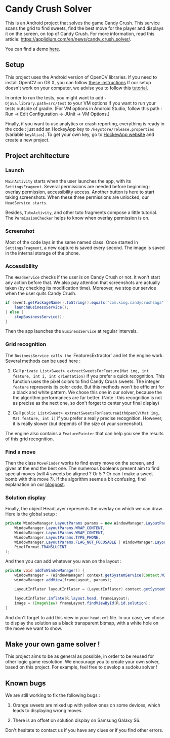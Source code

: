 # Candy Crush Solver

This is an Android project that solves the game Candy Crush.
This service scans the grid to find sweets, find the best move for the player and displays it on the screen, on top of Candy Crush. For more information, read this article: https://applidium.com/en/news/candy_crush_solver/.

You can find a demo [here][youtube].

[youtube]: https://www.youtube.com/watch?v=vTlWZNjslJk&feature=youtu.be

## Setup

This project uses the Android version of OpenCV libraries.
If you need to install OpenCV on OS X, you can follow [these instructions][openCV setup]
If our setup doesn't work on your computer, we advise you to follow this [tutorial][].

In order to run the tests, you might want to add `-Djava.library.path=src/test` to your VM options if you want to run your tests outside of gradle.
(For VM options in Android Studio, follow this path : Run -> Edit Configuration -> JUnit -> VM Options.)

Finally, if you want to use analytics or crash reporting, everything is ready in the code : just add an HockeyApp key to `/keystore/release.properties` (variable `keyAlias`). To get your own key, go to [HockeyApp website][] and create a new project.

[openCV setup]: https://gist.github.com/robb-broome/9222746
[tutorial]: https://www.youtube.com/watch?v=OTw_GIQNbD8
[HockeyApp website]: https://hockeyapp.net

## Project architecture

### Launch

`MainActivity` starts when the user launches the app, with its `SettingsFragment`. Several permissions are needed before beginning : overlay permission, accessibility access. Another button is here to start taking screenshots. When these three permissions are unlocked, our `HeadService starts`.

Besides, `TutoActivity`, and other tuto fragments compose a little tutorial.
The `PermissionChecker` helps to know when overlay permission is on.

### Screenshot

Most of the code lays in the same named class. Once started in `SettingsFragment`, a new capture is saved every second. The image is saved in the internal storage of the phone.

### Accessibility

The `HeadService` checks if the user is on Candy Crush or not. It won't start any action before that. We also pay attention that screenshots are actually taken (by checking its modification time). Moreover, we stop our service when the user quits Candy Crush.

```java
if (event.getPackageName().toString().equals("com.king.candycrushsaga") && Math.abs(lastModDate.getTime() - d.getTime()) < TIME_LIMIT) {
    launchBusinessService();
} else {
    stopBusinessService();
}
```

Then the app launches the `BusinessService` at regular intervals.

### Grid recognition

The `BusinessService calls the `FeaturesExtractor` and let the engine work. Several methods can be used here :

1. Call `private List<Sweet> extractSweetsForFeature(Mat img, int feature, int i, int orientation)` if you prefer a quick recognition. This function uses the pixel colors to find Candy Crush sweets. The integer `feature` represents its color code. But this methods won't be efficient for a black and white pattern. We chose this one in our solver, because the the algorithm performances are far better. (Note : this recognition is not as precise as the next one, so don't forget to center your final display)

2. Call `public List<Sweet> extractSweetsForFeatureWithOpenCV(Mat img, Mat feature, int i)` if you prefer a really precise recognition. However, it is really slower (but depends of the size of your screenshot).

The engine also contains a `FeaturePainter` that can help you see the results of this grid recognition.

### Find a move

Then the class `MoveFinder` works to find every move on the screen, and gives at the end the best one. The numerous booleans present aim to find special moves (will 4 sweets be aligned ? Or 5 ? Or can I make a sweet bomb with this move ?). If the algorithm seems a bit confusing, find explanation on our [blogpost][].

[blogpost]: https://applidium.com/en/news/candy_crush_solver/

### Solution display

Finally, the object HeadLayer represents the overlay on which we can draw. Here is the global setup :

```java
private WindowManager.LayoutParams params = new WindowManager.LayoutParams(
    WindowManager.LayoutParams.WRAP_CONTENT,
    WindowManager.LayoutParams.WRAP_CONTENT,
    WindowManager.LayoutParams.TYPE_PHONE,
    WindowManager.LayoutParams.FLAG_NOT_FOCUSABLE | WindowManager.LayoutParams.FLAG_WATCH_OUTSIDE_TOUCH,
    PixelFormat.TRANSLUCENT
);
```

And then you can add whatever you wan on the layout :

```java
private void addToWindowManager() {
    windowManager = (WindowManager) context.getSystemService(Context.WINDOW_SERVICE);
    windowManager.addView(frameLayout, params);

    LayoutInflater layoutInflater = (LayoutInflater) context.getSystemService(Context.LAYOUT_INFLATER_SERVICE);

    layoutInflater.inflate(R.layout.head, frameLayout);
    image = (ImageView) frameLayout.findViewById(R.id.solution);
}
```

And don't forget to add this view in your `head.xml` file.
In our case, we chose to display the solution as a black transparent bitmap, with a white hole on the move we want to show.

## Make your own game solver !

This project aims to be as general as possible, in order to be reused for other logic game resolution. We encourage you to create your own solver, based on this project. For example, feel free to develop a sudoku solver !

## Known bugs

We are still working to fix the following bugs :

1. Orange sweets are mixed up with yellow ones on some devices, which leads to displaying wrong moves.

2. There is an offset on solution display on Samsung Galaxy S6.

Don't hesitate to contact us if you have any clues or if you find other errors.
